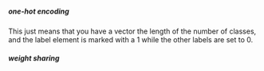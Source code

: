 ##### one-hot encoding
This just means that you have a vector the length of the number of classes, 
and the label element is marked with a 1 while the other labels are set to 0.

##### weight sharing
